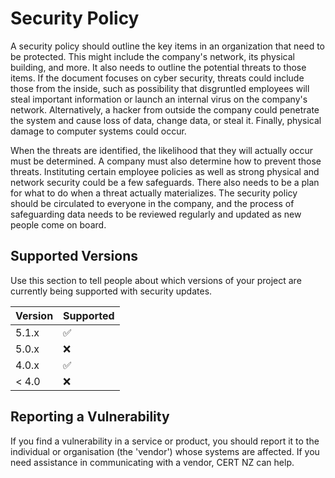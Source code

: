 # Security Policy

A security policy should outline the key items in an organization that need to be protected. This might include the company's network, its physical building, and more. It also needs to outline the potential threats to those items. If the document focuses on cyber security, threats could include those from the inside, such as possibility that disgruntled employees will steal important information or launch an internal virus on the company's network. Alternatively, a hacker from outside the company could penetrate the system and cause loss of data, change data, or steal it. Finally, physical damage to computer systems could occur.

When the threats are identified, the likelihood that they will actually occur must be determined. A company must also determine how to prevent those threats. Instituting certain employee policies as well as strong physical and network security could be a few safeguards. There also needs to be a plan for what to do when a threat actually materializes. The security policy should be circulated to everyone in the company, and the process of safeguarding data needs to be reviewed regularly and updated as new people come on board.

## Supported Versions

Use this section to tell people about which versions of your project are
currently being supported with security updates.

| Version | Supported          |
| ------- | ------------------ |
| 5.1.x   | :white_check_mark: |
| 5.0.x   | :x:                |
| 4.0.x   | :white_check_mark: |
| < 4.0   | :x:                |

## Reporting a Vulnerability

If you find a vulnerability in a service or product, you should report it to the individual or organisation (the 'vendor') whose systems are affected. If you need assistance in communicating with a vendor, CERT NZ can help.
